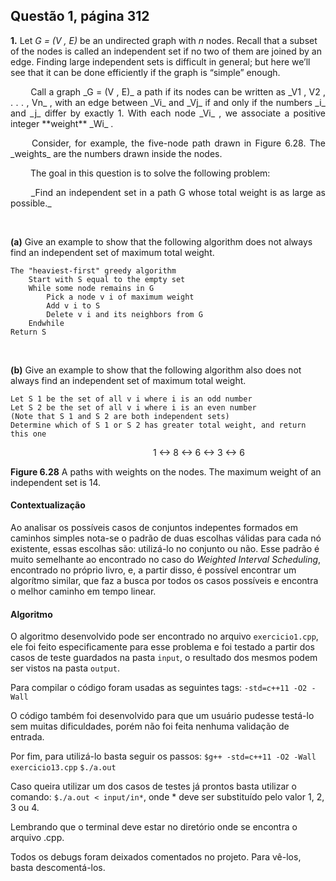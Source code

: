 ## Questão 1, página 312

**1.** Let _G = (V , E)_ be an undirected graph with _n_ nodes. Recall that a subset of the nodes is called an independent set if no two of them are joined by an edge. Finding large independent sets is difficult in general; but here we’ll see that it can be done efficiently if the graph is “simple” enough. 
<p align="justify">&emsp;&emsp;
Call a graph _G = (V , E)_ a path if its nodes can be written as _V1 , V2 , . . . , Vn_ , with an edge between _Vi_ and _Vj_ if and only if the numbers _i_ and _j_ differ by exactly 1. With each node _Vi_ , we associate a positive integer **weight** _Wi_ .
<p align="justify">&emsp;&emsp;
Consider, for example, the five-node path drawn in Figure 6.28. The
_weights_ are the numbers drawn inside the nodes.
<p align="justify">&emsp;&emsp;
The goal in this question is to solve the following problem:
<p align="justify">&emsp;&emsp;
_Find an independent set in a path G whose total weight is as large as possible._
<p align="justify">&emsp;

**(a)** Give an example to show that the following algorithm does not always find an independent set of maximum total weight.
```
The "heaviest-first" greedy algorithm
	Start with S equal to the empty set
	While some node remains in G
		Pick a node v i of maximum weight
		Add v i to S
		Delete v i and its neighbors from G
	Endwhile
Return S
```
<p align="justify">&emsp;

**(b)** Give an example to show that the following algorithm also does not always find an independent set of maximum total weight.
```
Let S 1 be the set of all v i where i is an odd number
Let S 2 be the set of all v i where i is an even number
(Note that S 1 and S 2 are both independent sets)
Determine which of S 1 or S 2 has greater total weight, and return this one
```

<p align="justify">&emsp;&emsp;&emsp;&emsp;&emsp;&emsp;&emsp;&emsp;&emsp;&emsp;&emsp;&emsp;&emsp;&emsp;&emsp;&emsp;
1 <-> 8 <-> 6 <-> 3 <-> 6


**Figure 6.28** A paths with weights on the nodes. The maximum weight of an independent set is 14.

#### Contextualização
Ao analisar os possíveis casos de conjuntos indepentes formados em caminhos simples nota-se o padrão de duas escolhas válidas para cada nó existente, essas escolhas são: utilizá-lo no conjunto ou não.
Esse padrão é muito semelhante ao encontrado no caso do _Weighted Interval Scheduling_, encontrado no próprio livro, e, a partir disso, é possível encontrar um algorítmo similar, que faz a busca por todos os casos possíveis e encontra o melhor caminho em tempo linear.

#### Algoritmo
O algoritmo desenvolvido pode ser encontrado no arquivo ```exercicio1.cpp```, ele foi feito especificamente para esse problema e foi testado a partir dos casos de teste guardados na pasta ```input```, o resultado dos mesmos podem ser vistos na pasta ```output```.

Para compilar o código foram usadas as seguintes tags:
```-std=c++11 -O2 -Wall```

O código também foi desenvolvido para que um usuário pudesse testá-lo sem muitas dificuldades, porém não foi feita nenhuma validação de entrada.

Por fim, para utilizá-lo basta seguir os passos:
```$g++ -std=c++11 -O2 -Wall exercicio13.cpp```
```$./a.out```

Caso queira utilizar um dos casos de testes já prontos basta utilizar o comando:
```$./a.out < input/in*```, onde * deve ser substituído pelo valor 1, 2, 3 ou 4.

Lembrando que o terminal deve estar no diretório onde se encontra o arquivo .cpp.

Todos os debugs foram deixados comentados no projeto. Para vê-los, basta descomentá-los.
